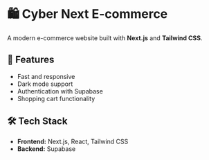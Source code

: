 # 🛍️ Cyber Next E-commerce  

A modern e-commerce website built with **Next.js** and **Tailwind CSS**.  

## 🚀 Features  
- Fast and responsive  
- Dark mode support  
- Authentication with Supabase  
- Shopping cart functionality  

## 🛠 Tech Stack  
- **Frontend:** Next.js, React, Tailwind CSS  
- **Backend:** Supabase  

